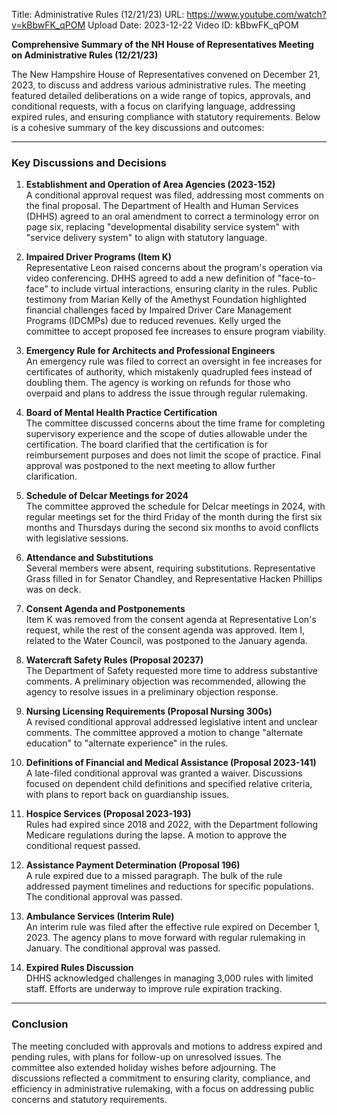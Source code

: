 Title: Administrative Rules (12/21/23)
URL: https://www.youtube.com/watch?v=kBbwFK_qPOM
Upload Date: 2023-12-22
Video ID: kBbwFK_qPOM

**Comprehensive Summary of the NH House of Representatives Meeting on Administrative Rules (12/21/23)**

The New Hampshire House of Representatives convened on December 21, 2023, to discuss and address various administrative rules. The meeting featured detailed deliberations on a wide range of topics, approvals, and conditional requests, with a focus on clarifying language, addressing expired rules, and ensuring compliance with statutory requirements. Below is a cohesive summary of the key discussions and outcomes:

---

### **Key Discussions and Decisions**

1. **Establishment and Operation of Area Agencies (2023-152)**  
   A conditional approval request was filed, addressing most comments on the final proposal. The Department of Health and Human Services (DHHS) agreed to an oral amendment to correct a terminology error on page six, replacing "developmental disability service system" with "service delivery system" to align with statutory language.

2. **Impaired Driver Programs (Item K)**  
   Representative Leon raised concerns about the program's operation via video conferencing. DHHS agreed to add a new definition of "face-to-face" to include virtual interactions, ensuring clarity in the rules. Public testimony from Marian Kelly of the Amethyst Foundation highlighted financial challenges faced by Impaired Driver Care Management Programs (IDCMPs) due to reduced revenues. Kelly urged the committee to accept proposed fee increases to ensure program viability.

3. **Emergency Rule for Architects and Professional Engineers**  
   An emergency rule was filed to correct an oversight in fee increases for certificates of authority, which mistakenly quadrupled fees instead of doubling them. The agency is working on refunds for those who overpaid and plans to address the issue through regular rulemaking.

4. **Board of Mental Health Practice Certification**  
   The committee discussed concerns about the time frame for completing supervisory experience and the scope of duties allowable under the certification. The board clarified that the certification is for reimbursement purposes and does not limit the scope of practice. Final approval was postponed to the next meeting to allow further clarification.

5. **Schedule of Delcar Meetings for 2024**  
   The committee approved the schedule for Delcar meetings in 2024, with regular meetings set for the third Friday of the month during the first six months and Thursdays during the second six months to avoid conflicts with legislative sessions.

6. **Attendance and Substitutions**  
   Several members were absent, requiring substitutions. Representative Grass filled in for Senator Chandley, and Representative Hacken Phillips was on deck.

7. **Consent Agenda and Postponements**  
   Item K was removed from the consent agenda at Representative Lon's request, while the rest of the consent agenda was approved. Item I, related to the Water Council, was postponed to the January agenda.

8. **Watercraft Safety Rules (Proposal 20237)**  
   The Department of Safety requested more time to address substantive comments. A preliminary objection was recommended, allowing the agency to resolve issues in a preliminary objection response.

9. **Nursing Licensing Requirements (Proposal Nursing 300s)**  
   A revised conditional approval addressed legislative intent and unclear comments. The committee approved a motion to change "alternate education" to "alternate experience" in the rules.

10. **Definitions of Financial and Medical Assistance (Proposal 2023-141)**  
    A late-filed conditional approval was granted a waiver. Discussions focused on dependent child definitions and specified relative criteria, with plans to report back on guardianship issues.

11. **Hospice Services (Proposal 2023-193)**  
    Rules had expired since 2018 and 2022, with the Department following Medicare regulations during the lapse. A motion to approve the conditional request passed.

12. **Assistance Payment Determination (Proposal 196)**  
    A rule expired due to a missed paragraph. The bulk of the rule addressed payment timelines and reductions for specific populations. The conditional approval was passed.

13. **Ambulance Services (Interim Rule)**  
    An interim rule was filed after the effective rule expired on December 1, 2023. The agency plans to move forward with regular rulemaking in January. The conditional approval was passed.

14. **Expired Rules Discussion**  
    DHHS acknowledged challenges in managing 3,000 rules with limited staff. Efforts are underway to improve rule expiration tracking.

---

### **Conclusion**

The meeting concluded with approvals and motions to address expired and pending rules, with plans for follow-up on unresolved issues. The committee also extended holiday wishes before adjourning. The discussions reflected a commitment to ensuring clarity, compliance, and efficiency in administrative rulemaking, with a focus on addressing public concerns and statutory requirements.